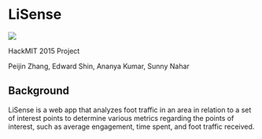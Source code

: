 # LiSense

![](https://raw.github.com/snnynhr/hackMIT2015/master/Images/ExpandedLogo.png)


HackMIT 2015 Project

Peijin Zhang, Edward Shin, Ananya Kumar, Sunny Nahar

## Background

LiSense is a web app that analyzes foot traffic in an area in relation to a set of interest points to determine various metrics regarding the points of interest, such as average engagement, time spent, and foot traffic received.
